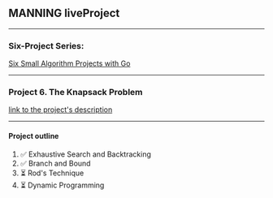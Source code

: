 ## MANNING liveProject

---

### Six-Project Series:
[Six Small Algorithm Projects with Go](https://www.manning.com/liveprojectseries/six-small-algorithm-projects-with-go)

---


### Project 6. The Knapsack Problem
[link to the project's description](https://www.manning.com/liveproject/the-knapsack-problem)

---
#### Project outline
1. ✅ Exhaustive Search and Backtracking
2. ✅ Branch and Bound
3. ⏳ Rod's Technique 
4. ⏳ Dynamic Programming